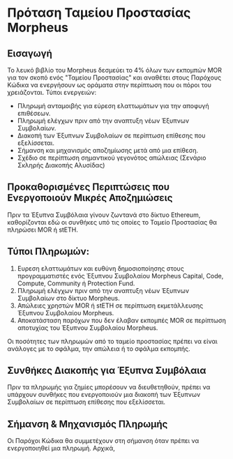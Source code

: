 # Πρόταση Ταμείου Προστασίας Morpheus

## Εισαγωγή

Το λευκό βιβλίο του Morpheus δεσμεύει το 4% όλων των εκπομπών MOR για τον σκοπό ενός "Ταμείου Προστασίας" και αναθέτει στους Παρόχους Κώδικα να ενεργήσουν ως οράματα στην περίπτωση που οι πόροι του χρειάζονται.
Τύποι ενεργειών:

- Πληρωμή ανταμοιβής για εύρεση ελαττωμάτων για την αποφυγή επιθέσεων.
- Πληρωμή ελέγχων πριν από την αναπτυξη νέων Έξυπνων Συμβολαίων.
- Διακοπή των Έξυπνων Συμβολαίων σε περίπτωση επίθεσης που εξελίσσεται.
- Σήμανση και μηχανισμός αποζημίωσης μετά από μια επίθεση.
- Σχέδιο σε περίπτωση σημαντικού γεγονότος απώλειας (Σενάριο Σκληρής Διακοπής Αλυσίδας)

## Προκαθορισμένες Περιπτώσεις που Ενεργοποιούν Μικρές Αποζημιώσεις

Πριν τα Έξυπνα Συμβόλαια γίνουν ζωντανά στο δίκτυο Ethereum, καθορίζονται εδώ οι συνθήκες υπό τις οποίες το Ταμείο Προστασίας θα πληρώσει MOR ή stETH.

## Τύποι Πληρωμών:

1. Ευρεση ελαττωμάτων και ευθύνη δημοσιοποίησης στους προγραμματιστές ενός Έξυπνου Συμβολαίου Morpheus Capital, Code, Compute, Community ή Protection Fund.
2. Πληρωμή ελέγχων πριν από την αναπτυξη νέων Έξυπνων Συμβολαίων στο δίκτυο Morpheus.
3. Απώλειες χρηστών MOR ή stETH σε περίπτωση εκμετάλλευσης Έξυπνου Συμβολαίου Morpheus.
4. Αποκατάσταση παρόχων που δεν έλαβαν εκπομπές MOR σε περίπτωση αποτυχίας του Έξυπνου Συμβολαίου Morpheus.

Οι ποσότητες των πληρωμών από το ταμείο προστασίας πρέπει να είναι ανάλογες με το σφάλμα, την απώλεια ή το σφάλμα εκπομπής.

## Συνθήκες Διακοπής για Έξυπνα Συμβόλαια

Πριν τα πληρωμής για ζημίες μπορέσουν να διευθετηθούν, πρέπει να υπάρχουν συνθήκες που ενεργοποιούν μια διακοπή των Έξυπνων Συμβολαίων σε περίπτωση επίθεσης που εξελίσσεται.

## Σήμανση & Μηχανισμός Πληρωμής

Οι Παρόχοι Κώδικα θα συμμετέχουν στη σήμανση όταν πρέπει να ενεργοποιηθεί μια πληρωμή. Αρχικά,
